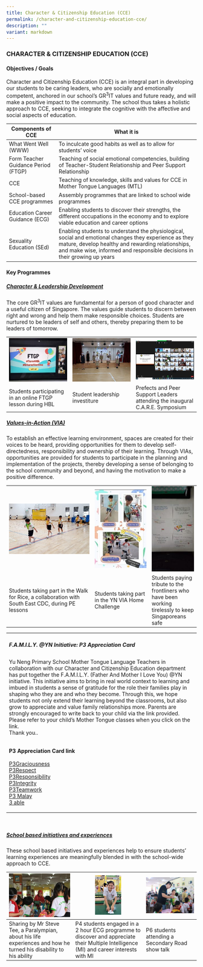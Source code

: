 ```yaml
---
title: Character & Citizenship Education (CCE)
permalink: /character-and-citizenship-education-cce/
description: ""
variant: markdown
---
```

### CHARACTER &amp; CITIZENSHIP EDUCATION (CCE)

#### Objectives / Goals

Character and Citizenship Education (CCE) is an integral part in developing our students to be caring leaders, who are socially and emotionally competent, anchored in our school’s GR<sup>3</sup>IT values and future ready, and will make a positive impact to the community. The school thus takes a holistic approach to CCE, seeking to integrate the cognitive with the affective and social aspects of education.

| Components of CCE | What it is |
|---|---|
| What Went Well (WWW) | To inculcate good habits as well as to allow for students’ voice |
| Form Teacher Guidance Period (FTGP) | Teaching of social emotional competencies, building of Teacher-Student Relationship and Peer Support Relationship |
| CCE | Teaching of knowledge, skills and values for CCE in Mother Tongue Languages (MTL) |
| School-based CCE programmes | Assembly programmes that are linked to school wide programmes |
| Education Career Guidance (ECG) | Enabling students to discover their strengths, the different occupations in the economy and to explore viable education and career options |
| Sexuality Education (SEd) | Enabling students to understand the physiological, social and emotional changes they experience as they mature, develop healthy and rewarding relationships, and make wise, informed and responsible decisions in their growing up years |

#### Key Programmes

<h5><u>Character &amp; Leadership Development</u></h5>

The core GR<sup>3</sup>IT values are fundamental for a person of good character and a useful citizen of Singapore. The values guide students to discern between right and wrong and help them make responsible choices. Students are nurtured to be leaders of self and others, thereby preparing them to be leaders of tomorrow.
<table>
  <tbody><tr>
    <td width="33%">
			<img src="/images/1-300x225.jpg">
		</td>
    <td width="33%">
			<img src="/images/2-300x225.jpg">
		</td>
		<td width="33%">
			<img src="/images/3-300x200.jpg">
		</td>
	</tr>
  <tr>
    <td>Students participating in an online FTGP lesson during HBL</td>
    <td>Student leadership investiture</td>
    <td>Prefects and Peer Support Leaders attending the inaugural C.A.R.E. Symposium</td>
  </tr>
</tbody></table>

<h5><u>Values-in-Action (VIA)</u></h5>

To establish an effective learning environment, spaces are created for their voices to be heard, providing opportunities for them to develop self-directedness, responsibility and ownership of their learning. Through VIAs, opportunities are provided for students to participate in the planning and implementation of the projects, thereby developing a sense of belonging to the school community and beyond, and having the motivation to make a positive difference.

<table>
  <tbody><tr>
    <td width="45%">
			<img src="/images/4VIA.jpg">
		</td>
    <td width="30%">
			<img src="/images/5-199x300.jpg">
		</td>
		<td width="25%">
			<img src="/images/6-150x300.jpg">
		</td>
  </tr>
  <tr>
    <td>Students taking part in the Walk for Rice, a collaboration with South East CDC, during PE lessons</td>
    <td>Students taking part in the YN VIA Home Challenge</td>
    <td>Students paying tribute to the frontliners who have been working tirelessly to keep Singaporeans safe</td>
  </tr>
</tbody></table>

<table>
	<tbody><tr>
		<td colspan="3">
			<h5>F.A.M.I.L.Y. @YN Initiative: P3 Appreciation Card</h5>
		</td>
	</tr>
	<tr>
		<td colspan="3">	   
Yu Neng Primary School Mother Tongue Language Teachers in collaboration with our Character
and Citizenship Education department has put together the F.A.M.I.L.Y. (Father And Mother I
Love You) @YN initiative. This initiative aims to bring in real world context to learning and
imbued in students a sense of gratitude for the role their families play in shaping who they are
and who they become. Through this, we hope students not only extend their learning beyond
the classrooms, but also grow to appreciate and value family relationships more.
Parents are strongly encouraged to write back to your child via the link provided. Please refer to
your child’s Mother Tongue classes when you click on the link. <br>Thank you..<br><br>
			
**P3 Appreciation Card link**<br><br>
    <a target="_blank" href="https://padlet.com/lim_hl/3gr-fqbg2a7fm4vxk231">P3Graciousness</a><br>
    <a target="_blank" href="https://padlet.com/lim_hl/3rp-ui46dogx7w6eok5l">P3Respect</a><br>
    <a target="_blank" href="https://padlet.com/lim_hl/3ry-zkvz89uctkjq12t2">P3Responsibility</a><br>
    <a target="_blank" href="https://padlet.com/lim_hl/3in-ituks5fgyzwll96m">P3Integrity</a><br>
    <a target="_blank" href="https://padlet.com/lim_hl/3tm-md956oukmixf7vk6">P3Teamwork</a><br>
    <a target="_blank" href="https://padlet.com/LIMHL/p3-ml-e-appreciation-card2024-45ezlyu8xupu4pxt">P3 Malay</a><br>
    <a target="_blank" href="https://padlet.com/LIMHL/p3-cl-able-daxwywoiplsnd39l">3 able</a>
		</td>
	</tr>
</tbody></table><br>

<h5><u>School based initiatives and experiences</u></h5>

These school based initiatives and experiences help to ensure students’ learning experiences are meaningfully blended in with the school-wide approach to CCE.

| ![](/images/citizen1.jpg) | <img src="/images/citizen2.jpg" style="width:40%"> | ![](/images/citizen3.jpg) | 
|---|---|---|
| Sharing by Mr Steve Tee, a Paralympian, about his life experiences and how he turned his disability to his ability | P4 students engaged in a 2 hour ECG programme to discover and appreciate their Multiple Intelligence (MI) and career interests with MI | P6 students attending a Secondary Road show talk |